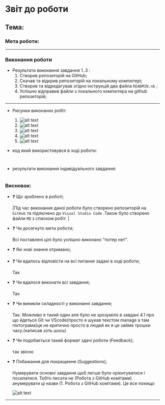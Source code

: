 # Звіт до роботи
## Тема: 
### Мета роботи: 
---
### Виконання роботи
- Результати виконання завдання 1..3 :
    1. Створив репозиторій на GitHub;
    1. Скачав та відкрив репозиторій на локальному компютері;
    1. Створив та відредагував згідно інструкцій два файла ```READMIN.nb``` ;
    1. Успішно відправив файли з локального компютера на github репозеторій;
---
- Рисунки виконаних робіт:

    1. ![alt text](https://raw.githubusercontent.com/RomanIT320/LB_kn320_oop/main/pictures/Repo.png "створений репозеторій")
    1. ![alt text](https://raw.githubusercontent.com/RomanIT320/LB_kn320_oop/main/pictures/Repo_VS_code.png "створений репозеторій")
    1. ![alt text](https://raw.githubusercontent.com/RomanIT320/LB_kn320_oop/main/pictures/README.png "створені фали README")
    1. ![alt text](https://raw.githubusercontent.com/RomanIT320/LB_kn320_oop/main/pictures/commit.png "коміт файлів на github")
    1. ![alt text](https://raw.githubusercontent.com/RomanIT320/LB_kn320_oop/main/pictures/commit_complete.png "файли успішно відправоенні на github")
    


- код який використовувся в ході роботи:
```python

```
```text

```

- результати виконання індивідуального завдання:

```text

```

### Висновок: 
- :question: Що зроблено в роботі;

    
    |Під час виконання даної роботи було створено  репозиторій на ```GitHub``` та підлючено до ```Visual Studio Code``` .Також було створено файли ```MD``` з списком робіт. |
    
- :question: Чи досягнуто мети роботи;

    
    Всі поставлені цілі було успішно виконано "потер нет".
    
- :question: Які нові знання отримано;

    
    
- :question: Чи вдалось відповісти на всі питання задані в ході роботи;

    
     Так
    
- :question: Чи вдалося виконати всі завдання;

    
     Так
    
- :question: Чи виникли складності у виконанні завдання;

    
    Так. Можливо я такий один але було не зрозуміло в завдані 4.1 про що йдеться Git чи VScode(просто я шукав текстом manage а там піктограма)це не критично просто в людей як я це займе трошки часу.(написав зоть шось) 
    
- :question: Чи подобається такий формат здачі роботи (Feedback);

    
    так звісно
    
- :question: Побажання для покращення (Suggestions);

    
    Нумерувати основні завдання щоб легше було орієнтуватися і посилатися. Тобто писати не (Робота з GitHub комітами) анумерувати ці назви (1. Робота з GitHub комітами). Це все покищо
    
    
    ![alt text](https://raw.githubusercontent.com/RomanIT320/LB_kn320_oop/main/pictures/proh.png "прохання")
---